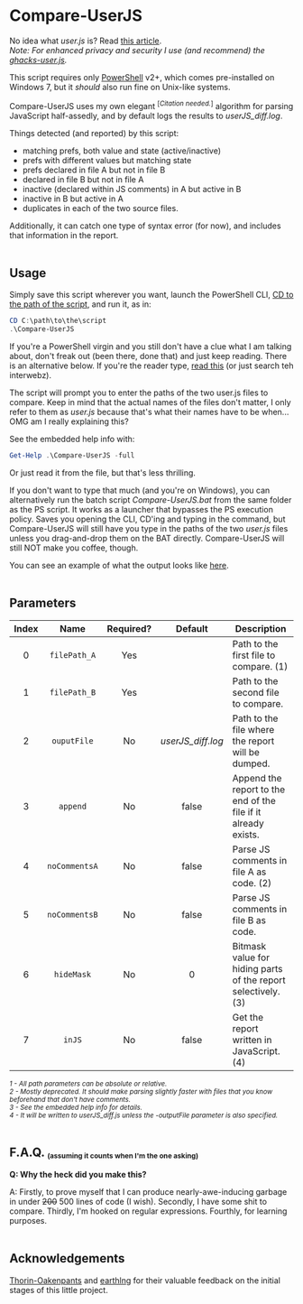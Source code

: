 Compare-UserJS
==============

No idea what *user.js* is? Read [this article](https://developer.mozilla.org/en-US/docs/Mozilla/Preferences/A_brief_guide_to_Mozilla_preferences).<br> *Note: For enhanced privacy and security I use (and recommend) the [ghacks-user.js](https://github.com/ghacksuserjs/ghacks-user.js).*

This script requires only [PowerShell](https://github.com/PowerShell/PowerShell) v2+, which comes pre-installed on Windows 7, but it *should* also run fine on Unix-like systems.

Compare-UserJS uses my own elegant <sup>[<i>Citation needed.</i>]</sup>  algorithm for parsing JavaScript half-assedly, and by default logs the results to *userJS_diff.log*.

Things detected (and reported) by this script:

- matching prefs, both value and state (active/inactive)
- prefs with different values but matching state
- prefs declared in file A but not in file B
- declared in file B but not in file A
- inactive (declared within JS comments) in A but active in B
- inactive in B but active in A
- duplicates in each of the two source files.

Additionally, it can catch one type of syntax error (for now), and includes that information in the report.
<br><br>


Usage
------

Simply save this script wherever you want, launch the PowerShell CLI, [CD to the path of the script](https://ss64.com/ps/set-location.html), and run it, as in:

```PowerShell
CD C:\path\to\the\script
.\Compare-UserJS
```

If you're a PowerShell virgin and you still don't have a clue what I am talking about, don't freak out (been there, done that) and just keep reading. There is an alternative below. If you're the reader type, [read this](https://ss64.com/ps/syntax-run.html) (or just search teh interwebz).

The script will prompt you to enter the paths of the two user.js files to compare. Keep in mind that the actual names of the files don't matter, I only refer to them as *user.js* because that's what their names have to be when... OMG am I really explaining this?

See the embedded help info with:

```PowerShell
Get-Help .\Compare-UserJS -full
```

Or just read it from the file, but that's less thrilling.

If you don't want to type that much (and you're on Windows), you can alternatively run the batch script *Compare-UserJS.bat* from the same folder as the PS script. It works as a launcher that bypasses the PS execution policy. Saves you opening the CLI, CD'ing and typing in the command, but Compare-UserJS will still have you type in the paths of the two *user.js* files unless you drag-and-drop them on the BAT directly. Compare-UserJS will still NOT make you coffee, though.

You can see an example of what the output looks like [here](userJS_diff.log).
<br><br>


Parameters
-----------

|**Index** |   **Name**    | **Required?** |    **Default**    |                        **Description**                        |
|:--------:|:-------------:|:-------------:|:-----------------:|---------------------------------------------------------------|
|    0     | `filePath_A`  |      Yes      |                   | Path to the first file to compare. (1)                        |
|    1     | `filePath_B`  |      Yes      |                   | Path to the second file to compare.                           |
|    2     |  `ouputFile`  |      No       | *userJS_diff.log* | Path to the file where the report will be dumped.             |
|    3     |   `append`    |      No       |       false       | Append the report to the end of the file if it already exists.|
|    4     | `noCommentsA` |      No       |       false       | Parse JS comments in file A as code. (2)                      |
|    5     | `noCommentsB` |      No       |       false       | Parse JS comments in file B as code.                          |
|    6     |  `hideMask`   |      No       |         0         | Bitmask value for hiding parts of the report selectively. (3) |
|    7     |    `inJS`     |      No       |       false       | Get the report written in JavaScript. (4)                     |

<sub><em>
  1 - All path parameters can be absolute or relative. <br>
  2 - Mostly deprecated. It should make parsing slightly faster with files that you know beforehand that don't have comments. <br> 
  3 - See the embedded help info for details. <br>
  4 - It will be written to userJS_diff.js unless the -outputFile parameter is also specified.
</em></sub><br><br>


F.A.Q. <sub><sup><sub>(assuming it counts when I'm the one asking)<sub></sup></sub>
-------

**Q: Why the heck did you make this?**

A: Firstly, to prove myself that I can produce nearly-awe-inducing garbage in under ~~200~~ 500 lines of code (I wish). Secondly, I have some shit to compare. Thirdly, I'm hooked on regular expressions. Fourthly, for learning purposes.
<br><br>


Acknowledgements
-----------------
[Thorin-Oakenpants](https://github.com/Thorin-Oakenpants) and [earthlng](https://github.com/earthlng) for their valuable feedback on the initial stages of this little project.
